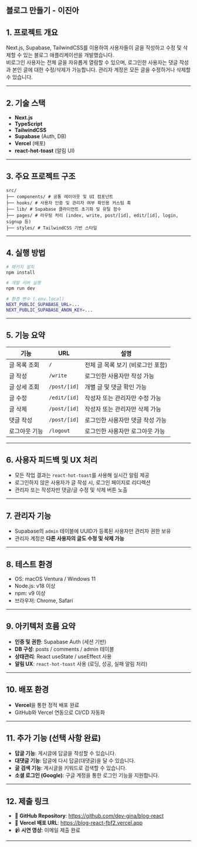 ## 블로그 만들기 - 이진아

## 1. 프로젝트 개요
Next.js, Supabase, TailwindCSS를 이용하여
사용자들이 글을 작성하고 수정 및 삭제할 수 있는 블로그 애플리케이션을 개발했습니다.  
비로그인 사용자는 전체 글을 자유롭게 열람할 수 있으며,
로그인한 사용자는 댓글 작성과 본인 글에 대한 수정/삭제가 가능합니다.
관리자 계정은 모든 글을 수정하거나 삭제할 수 있습니다.

---

## 2. 기술 스택

- **Next.js**
- **TypeScript**
- **TailwindCSS**
- **Supabase** (Auth, DB)
- **Vercel** (배포)
- **react-hot-toast** (알림 UI)

---

## 3. 주요 프로젝트 구조

```
src/
├── components/ # 공통 레이아웃 및 UI 컴포넌트
├── hooks/ # 사용자 인증 및 관리자 여부 확인용 커스텀 훅
├── lib/ # Supabase 클라이언트 초기화 및 유틸 함수
├── pages/ # 라우팅 처리 (index, write, post/[id], edit/[id], login, signup 등)
├── styles/ # TailwindCSS 기반 스타일
```

---

## 4. 실행 방법

```bash
# 패키지 설치
npm install

# 개발 서버 실행
npm run dev

# 환경 변수 (.env.local)
NEXT_PUBLIC_SUPABASE_URL=...
NEXT_PUBLIC_SUPABASE_ANON_KEY=...
```

---

## 5. 기능 요약

| 기능      | URL            | 설명                   |
| ------- | -------------- | -------------------- |
| 글 목록 조회 | `/`            | 전체 글 목록 보기 (비로그인 포함) |
| 글 작성    | `/write`       | 로그인한 사용자만 작성 가능      |
| 글 상세 조회 | `/post/[id]`   | 개별 글 및 댓글 확인 가능      |
| 글 수정    | `/edit/[id]`   | 작성자 또는 관리자만 수정 가능    |
| 글 삭제    | `/post/[id]`   | 작성자 또는 관리자만 삭제 가능    |
| 댓글 작성   | `/post/[id]`   | 로그인한 사용자만 댓글 작성 가능   |
| 로그아웃 기능 | `/logout`      | 로그인한 사용자만 로그아웃 가능    |

---

## 6. 사용자 피드백 및 UX 처리

- 모든 작업 결과는 `react-hot-toast`를 사용해 실시간 알림 제공
- 로그인하지 않은 사용자가 글 작성 시, 로그인 페이지로 리디렉션
- 관리자 또는 작성자만 댓글/글 수정 및 삭제 버튼 노출

---

## 7. 관리자 기능

- Supabase의 `admin` 테이블에 UUID가 등록된 사용자만 관리자 권한 보유
- 관리자 계정은 **다른 사용자의 글도 수정 및 삭제 가능**

---

## 8. 테스트 환경

- OS: macOS Ventura / Windows 11
- Node.js: v18 이상
- npm: v9 이상
- 브라우저: Chrome, Safari

---

## 9. 아키텍처 흐름 요약

- **인증 및 권한**: Supabase Auth (세션 기반)
- **DB 구성**: posts / comments / admin 테이블
- **상태관리**: React useState / useEffect 사용
- **알림 UX**: `react-hot-toast` 사용 (로딩, 성공, 실패 알림 처리)

---

## 10. 배포 환경

- **Vercel**을 통한 정적 배포 완료
- GitHub와 Vercel 연동으로 CI/CD 자동화

---

## 11. 추가 기능 (선택 사항 완료)
- **답글 기능**: 게시글에 답글을 작성할 수 있습니다.
- **대댓글 기능**: 답글에 다시 답글(대댓글)을 달 수 있습니다.
- **글 검색 기능**: 게시글을 키워드로 검색할 수 있습니다.
- **소셜 로그인 (Google)**: 구글 계정을 통한 로그인 기능을 지원합니다.

---

## 12. 제출 링크

- 🔗 **GitHub Repository**: https://github.com/dev-gina/blog-react  
- 🔗 **Vercel 배포 URL**: https://blog-react-fbf2.vercel.app  
- 📹 **시연 영상**: 이메일 제출 완료

---


